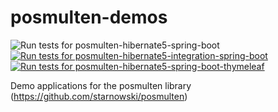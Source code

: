# posmulten-demos
![Run tests for posmulten-hibernate5-spring-boot](https://github.com/starnowski/posmulten-demos/workflows/Run%20tests%20for%20posmulten-hibernate5-spring-boot/badge.svg)
[![Run tests for posmulten-hibernate5-integration-spring-boot](https://github.com/starnowski/posmulten-demos/actions/workflows/posmulten-hibernate5-integration-spring-boot.yml/badge.svg)](https://github.com/starnowski/posmulten-demos/actions/workflows/posmulten-hibernate5-integration-spring-boot.yml)
[![Run tests for posmulten-hibernate5-spring-boot-thymeleaf](https://github.com/starnowski/posmulten-demos/actions/workflows/posmulten-hibernate5-spring-boot-thymeleaf.yml/badge.svg)](https://github.com/starnowski/posmulten-demos/actions/workflows/posmulten-hibernate5-spring-boot-thymeleaf.yml)

Demo applications for the posmulten library (https://github.com/starnowski/posmulten)
